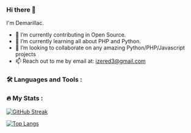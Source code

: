 ### Hi there 👋

I'm Demarillac.

- 🔭 I’m currently contributing in Open Source.
- 🌱 I’m currently learning all about PHP and Python.
- 👯 I’m looking to collaborate on any amazing Python/PHP/Javascript projects
- 📫 Reach out to me by email at: izered3@gmail.com

### :hammer_and_wrench: Languages and Tools :

### :fire: My Stats :

[![GitHub Streak](http://github-readme-streak-stats.herokuapp.com?user=demarillacizere&theme=dark&background=000000)](https://git.io/streak-stats)

[![Top Langs](https://github-readme-stats.vercel.app/api/top-langs/?username=demarillacizere&layout=compact&theme=vision-friendly-dark)](https://github.com/anuraghazra/github-readme-stats)
<!--
**demarillacizere/demarillacizere** is a ✨ _special_ ✨ repository because its `README.md` (this file) appears on your GitHub profile.

Here are some ideas to get you started:

- 🔭 I’m currently working on ...
- 🌱 I’m currently learning PHP and Python
- 👯 I’m looking to collaborate on ...
- 🤔 I’m looking for help with ...
- 💬 Ask me about ...
- 📫 How to reach me: ...
- 😄 Pronouns: ...
- ⚡ Fun fact: ...
-->
